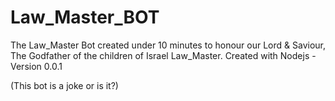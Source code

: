 # Law_Master_BOT

The Law_Master Bot created under 10 minutes to honour our Lord & Saviour, The Godfather of the children of Israel Law_Master.
Created with Nodejs - Version 0.0.1

(This bot is a joke or is it?)
